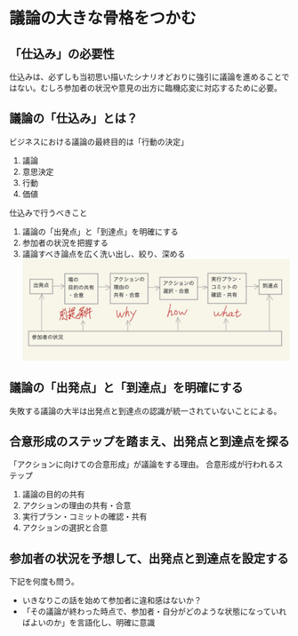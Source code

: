 # 議論の大きな骨格をつかむ
## 「仕込み」の必要性
仕込みは、必ずしも当初思い描いたシナリオどおりに強引に議論を進めることではない。むしろ参加者の状況や意見の出方に臨機応変に対応するために必要。

## 議論の「仕込み」とは？
ビジネスにおける議論の最終目的は「行動の決定」
1. 議論
2. 意思決定
3. 行動
4. 価値

仕込みで行うべきこと
1. 議論の「出発点」と「到達点」を明確にする
2. 参加者の状況を把握する
3. 議論すべき論点を広く洗い出し、絞り、深める
![仕込みの全体像](https://raw.githubusercontent.com/DaiAoki/globis-methods-of-facilitation/master/images/02-01.jpg)

## 議論の「出発点」と「到達点」を明確にする
失敗する議論の大半は出発点と到達点の認識が統一されていないことによる。

## 合意形成のステップを踏まえ、出発点と到達点を探る
「アクションに向けての合意形成」が議論をする理由。
合意形成が行われるステップ
1. 議論の目的の共有
2. アクションの理由の共有・合意
3. 実行プラン・コミットの確認・共有
4. アクションの選択と合意

## 参加者の状況を予想して、出発点と到達点を設定する
下記を何度も問う。
- いきなりこの話を始めて参加者に違和感はないか？
- 「その議論が終わった時点で、参加者・自分がどのような状態になっていればよいのか」を言語化し、明確に意識
